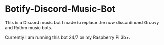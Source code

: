# Botify-Discord-Music-Bot
This is a Discord music bot I made to replace the now discontinued Groovy and Rythm music bots.

Currently I am running this bot 24/7 on my Raspberry Pi 3b+.
